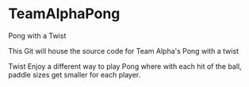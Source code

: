 # TeamAlphaPong
Pong with a Twist

This Git will house the source code for Team Alpha's Pong with a twist

Twist
Enjoy a different way to play Pong where with each hit of the ball, paddle sizes get smaller for each player. 
